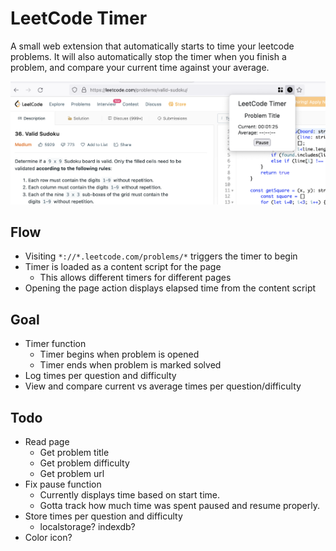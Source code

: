 # LeetCode Timer

A small web extension that automatically starts to time your leetcode problems. It will also automatically stop the timer when you finish a problem, and compare your current time against your average.

![Screenshot](screenshot.png)

## Flow

- Visiting ```*://*.leetcode.com/problems/*``` triggers the timer to begin
- Timer is loaded as a content script for the page
  - This allows different timers for different pages
- Opening the page action displays elapsed time from the content script

## Goal

- Timer function
  - Timer begins when problem is opened
  - Timer ends when problem is marked solved
- Log times per question and difficulty
- View and compare current vs average times per question/difficulty

## Todo

- Read page
  - Get problem title
  - Get problem difficulty
  - Get problem url
- Fix pause function
  - Currently displays time based on start time.
  - Gotta track how much time was spent paused and resume properly.
- Store times per question and difficulty
  - localstorage? indexdb?
- Color icon?
